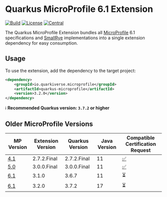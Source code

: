 # Quarkus MicroProfile 6.1 Extension

[![Build](https://github.com/quarkiverse/quarkus-microprofile/workflows/Build/badge.svg?branch=main)](https://github.com/quarkiverse/quarkus-microprofile/actions?query=workflow%3ABuild+branch%3Amain)
[![License](https://img.shields.io/github/license/quarkiverse/quarkiverse-jberet.svg)](http://www.apache.org/licenses/LICENSE-2.0)
[![Central](https://img.shields.io/maven-central/v/io.quarkiverse.microprofile/quarkus-microprofile-parent?color=green)](https://search.maven.org/search?q=a:quarkus-microprofile-parent)

The Quarkus MicroProfile Extension bundles all [MicroProfile](https://microprofile.io) 6.1 specifications and 
[SmallRye](https://smallrye.io) implementations into a single extension dependency for easy consumption.

## Usage

To use the extension, add the dependency to the target project:

```xml
<dependency>
    <groupId>io.quarkiverse.microprofile</groupId>
    <artifactId>quarkus-microprofile</artifactId>
    <version>3.2.0</version>
</dependency>
```

:information_source: **Recommended Quarkus version: `3.7.2` or higher**

## Older MicroProfile Versions

| MP Version                                     | Extension Version | Quarkus Version | Java Version | Compatible Certification Request                                         |
|------------------------------------------------|-------------------|-----------------|--------------|--------------------------------------------------------------------------|
| [4.1](https://microprofile.io/compatible/4-1/) | 2.7.2.Final       | 2.7.2.Final     | 11           | [:white_check_mark:](https://github.com/eclipse/microprofile/issues/247) |
| [5.0](https://microprofile.io/compatible/5-0/) | 3.0.0.Final       | 3.0.0.Final     | 11           | [:white_check_mark:](https://github.com/eclipse/microprofile/issues/315) |
| [6.1](https://microprofile.io/compatible/6-1/) | 3.1.0             | 3.6.7           | 11           | :hourglass_flowing_sand:                                                 |
| [6.1](https://microprofile.io/compatible/6-1/) | 3.2.0             | 3.7.2           | 17           | :hourglass_flowing_sand:                                                 |
